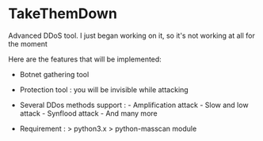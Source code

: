 # TakeThemDown

Advanced DDoS tool. I just began working on it, so it's not working at all for the moment

Here are the features that will be implemented:

- Botnet gathering tool
- Protection tool : you will be invisible while attacking
- Several DDos methods support : - Amplification attack
                                 - Slow and low attack
                                 - Synflood attack
                                 - And many more

- Requirement : > python3.x
                > python-masscan module
